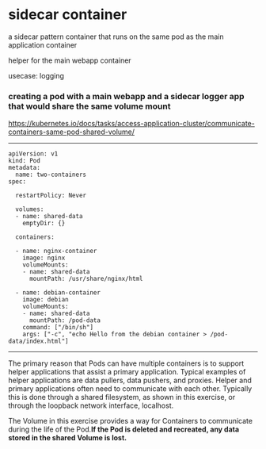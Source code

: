 # sidecar container

a sidecar pattern container that runs on the same pod as the main application container

helper for the main webapp container

usecase: logging 

### creating a pod with a main webapp and a sidecar logger app that would share the same volume mount 

https://kubernetes.io/docs/tasks/access-application-cluster/communicate-containers-same-pod-shared-volume/

---
    apiVersion: v1
    kind: Pod
    metadata:
      name: two-containers
    spec:

      restartPolicy: Never

      volumes:
      - name: shared-data
        emptyDir: {}

      containers:

      - name: nginx-container
        image: nginx
        volumeMounts:
        - name: shared-data
          mountPath: /usr/share/nginx/html

      - name: debian-container
        image: debian
        volumeMounts:
        - name: shared-data
          mountPath: /pod-data
        command: ["/bin/sh"]
        args: ["-c", "echo Hello from the debian container > /pod-data/index.html"]
---

The primary reason that Pods can have multiple containers is to support helper applications that assist a primary application. Typical examples of helper applications are data pullers, data pushers, and proxies. Helper and primary applications often need to communicate with each other. Typically this is done through a shared filesystem, as shown in this exercise, or through the loopback network interface, localhost. 

The Volume in this exercise provides a way for Containers to communicate during the life of the Pod.**If the Pod is deleted and recreated, any data stored in the shared Volume is lost.**
